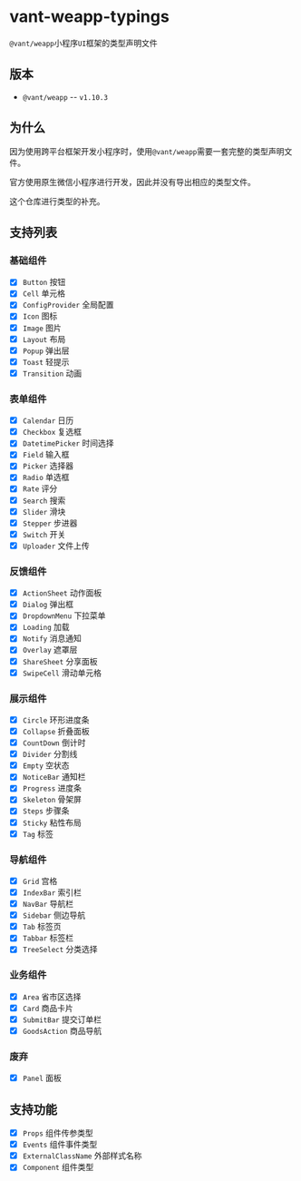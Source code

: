 # vant-weapp-typings

`@vant/weapp`小程序`UI`框架的类型声明文件

## 版本

-   `@vant/weapp` -- `v1.10.3`

## 为什么

因为使用跨平台框架开发小程序时，使用`@vant/weapp`需要一套完整的类型声明文件。

官方使用原生微信小程序进行开发，因此并没有导出相应的类型文件。

这个仓库进行类型的补充。

## 支持列表

### 基础组件

-   [x] `Button` 按钮
-   [x] `Cell` 单元格
-   [x] `ConfigProvider` 全局配置
-   [x] `Icon` 图标
-   [x] `Image` 图片
-   [x] `Layout` 布局
-   [x] `Popup` 弹出层
-   [x] `Toast` 轻提示
-   [x] `Transition` 动画

### 表单组件

-   [x] `Calendar` 日历
-   [x] `Checkbox` 复选框
-   [x] `DatetimePicker` 时间选择
-   [x] `Field` 输入框
-   [x] `Picker` 选择器
-   [x] `Radio` 单选框
-   [x] `Rate` 评分
-   [x] `Search` 搜索
-   [x] `Slider` 滑块
-   [x] `Stepper` 步进器
-   [x] `Switch` 开关
-   [x] `Uploader` 文件上传

### 反馈组件

-   [x] `ActionSheet` 动作面板
-   [x] `Dialog` 弹出框
-   [x] `DropdownMenu` 下拉菜单
-   [x] `Loading` 加载
-   [x] `Notify` 消息通知
-   [x] `Overlay` 遮罩层
-   [x] `ShareSheet` 分享面板
-   [x] `SwipeCell` 滑动单元格

### 展示组件

-   [x] `Circle` 环形进度条
-   [x] `Collapse` 折叠面板
-   [x] `CountDown` 倒计时
-   [x] `Divider` 分割线
-   [x] `Empty` 空状态
-   [x] `NoticeBar` 通知栏
-   [x] `Progress` 进度条
-   [x] `Skeleton` 骨架屏
-   [x] `Steps` 步骤条
-   [x] `Sticky` 粘性布局
-   [x] `Tag` 标签

### 导航组件

-   [x] `Grid` 宫格
-   [x] `IndexBar` 索引栏
-   [x] `NavBar` 导航栏
-   [x] `Sidebar` 侧边导航
-   [x] `Tab` 标签页
-   [x] `Tabbar` 标签栏
-   [x] `TreeSelect` 分类选择

### 业务组件

-   [x] `Area` 省市区选择
-   [x] `Card` 商品卡片
-   [x] `SubmitBar` 提交订单栏
-   [x] `GoodsAction` 商品导航

### 废弃

-   [x] `Panel` 面板

## 支持功能

-   [x] `Props` 组件传参类型
-   [x] `Events` 组件事件类型
-   [x] `ExternalClassName` 外部样式名称
-   [x] `Component` 组件类型
